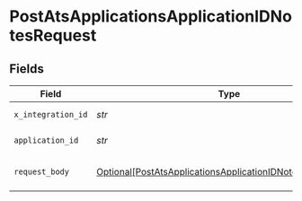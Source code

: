 # PostAtsApplicationsApplicationIDNotesRequest


## Fields

| Field                                                                                                                                     | Type                                                                                                                                      | Required                                                                                                                                  | Description                                                                                                                               |
| ----------------------------------------------------------------------------------------------------------------------------------------- | ----------------------------------------------------------------------------------------------------------------------------------------- | ----------------------------------------------------------------------------------------------------------------------------------------- | ----------------------------------------------------------------------------------------------------------------------------------------- |
| `x_integration_id`                                                                                                                        | *str*                                                                                                                                     | :heavy_check_mark:                                                                                                                        | ID of the integration you want to interact with.                                                                                          |
| `application_id`                                                                                                                          | *str*                                                                                                                                     | :heavy_check_mark:                                                                                                                        | Kombo ID of the application you want to create the note for.                                                                              |
| `request_body`                                                                                                                            | [Optional[PostAtsApplicationsApplicationIDNotesRequestBody]](../../models/operations/postatsapplicationsapplicationidnotesrequestbody.md) | :heavy_minus_sign:                                                                                                                        | POST /ats/applications/:application_id/notes request body                                                                                 |